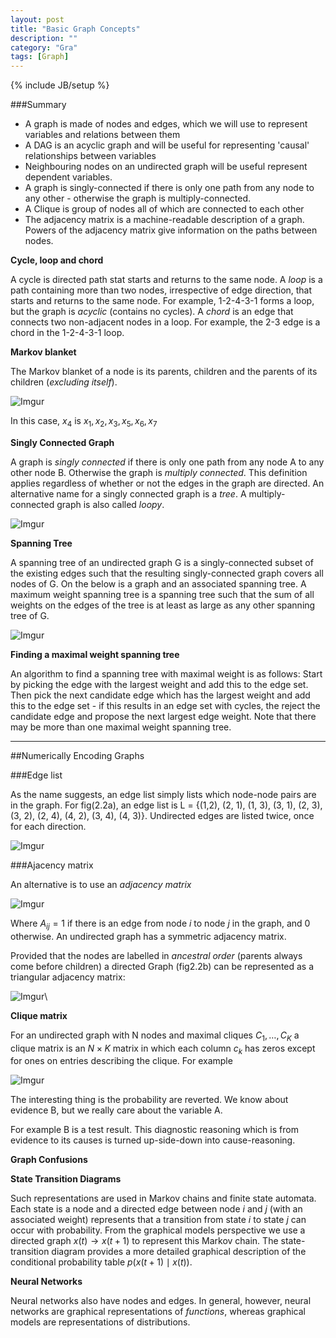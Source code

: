 ```yaml
---
layout: post
title: "Basic Graph Concepts"
description: ""
category: "Gra"
tags: [Graph]
---
```

{% include JB/setup %}

###Summary

+ A graph is made of nodes and edges, which we will use to represent variables and relations between them
+ A DAG is an acyclic graph and will be useful for representing 'causal' relationships between variables
+ Neighbouring nodes on an undirected graph will be useful represent dependent variables.
+ A graph is singly-connected if there is only one path from any node to any other - otherwise the graph is 
multiply-connected.
+ A Clique is group of nodes all of which are connected to each other
+ The adjacency matrix is a machine-readable description of a graph. Powers of the adjacency matrix give information
on the paths between nodes.



<!--more-->

**Cycle, loop and chord**

A cycle is directed path stat starts and returns to the same node. A *loop* is a path containing more than two nodes, 
irrespective of edge direction, that starts and returns to the same node. For example, 1-2-4-3-1 forms a loop, but the
graph is *acyclic* (contains no cycles). A *chord* is an edge that connects two non-adjacent nodes in a loop. For 
example, the 2-3 edge is a chord in the 1-2-4-3-1 loop.


**Markov blanket**

The Markov blanket of a node is its parents, children and the parents of its children (*excluding itself*).

![Imgur](http://i.imgur.com/riplQmJ.png)

In this case, $x_4$ is $x_1, x_2, x_3, x_5, x_6, x_7$


**Singly Connected Graph**

A graph is *singly connected* if there is only one path from any node A to any other node B. Otherwise the graph is
*multiply connected*. This definition applies regardless of whether or not the edges in the graph are directed. An 
alternative name for a singly connected graph is a *tree*. A multiply-connected graph is also called *loopy*.

![Imgur](http://i.imgur.com/ymN2Nps.png)


**Spanning Tree**

A spanning tree of an undirected graph G is a singly-connected subset of the existing edges such that the 
resulting singly-connected graph covers all nodes of G. On the below is a graph and an associated spanning tree.
A maximum weight spanning tree is a spanning tree such that the sum of all weights on the edges of the tree is at least
as large as any other spanning tree of G.

![Imgur](http://i.imgur.com/F9VSflr.png)

**Finding a maximal weight spanning tree**

An algorithm to find a spanning tree with maximal weight is as follows: Start by picking the edge with the largest 
weight and add this to the edge set. Then pick the next candidate edge which has the largest weight and add this to 
the edge set - if this results in an edge set with cycles, the reject the candidate edge and propose the next largest
edge weight. Note that there may be more than one maximal weight spanning tree.

---

##Numerically Encoding Graphs

###Edge list

As the name suggests, an edge list simply lists which node-node pairs are in the graph. For fig(2.2a), an edge
list is L = {(1,2), (2, 1), (1, 3), (3, 1), (2, 3), (3, 2), (2, 4), (4, 2), (3, 4), (4, 3)}. Undirected edges are 
listed twice, once for each direction. 

![Imgur](http://i.imgur.com/8BHfCrU.png)


###Ajacency matrix

An alternative is to use an *adjacency matrix*

![Imgur](http://i.imgur.com/QAhc7kO.png)

Where $A_{ij} = 1$ if there is an edge from node $i$ to node $j$ in the graph, and 0 otherwise.
An undirected graph has a symmetric adjacency matrix. 

Provided that the nodes are labelled in *ancestral order* (parents always come before children) a directed Graph 
(fig2.2b) can be represented as a triangular adjacency matrix:

![Imgur](http://i.imgur.com/FtMnZ0Q.png)\

**Clique matrix**

For an undirected graph with N nodes and maximal cliques $C_1, \dots, C_K$ a clique matrix is an $N \times K$ matrix in 
which each column $c_k$ has zeros except for ones on entries describing the clique. For example

![Imgur](http://i.imgur.com/pzsS27P.png)

The interesting thing is the probability are reverted. We know 
about evidence B, but we really care about the variable A.

For example B is a test result. This diagnostic reasoning which is from 
evidence to its causes is turned up-side-down into cause-reasoning.


**Graph Confusions** 

**State Transition Diagrams**

Such representations are used in Markov chains and finite state automata. Each state is a node and a directed edge
between  node $i$ and $j$ (with an associated weight) represents that a transition from state $i$ to state $j$
can occur with probability. From the graphical models perspective we use a directed graph 
$x(t) \rightarrow x(t + 1)$ to represent this Markov chain. The state-transition diagram provides a more detailed 
graphical description of the conditional probability table $p(x(t + 1) \mid x(t))$.

**Neural Networks**

Neural networks also have nodes and edges. In general, however, neural networks are graphical representations of
*functions*, whereas graphical models are representations of distributions.
